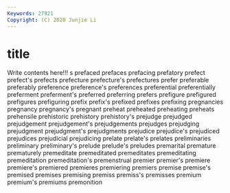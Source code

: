 ```yaml
---
Keywords: 27921
Copyright: (C) 2020 Junjie Li
---
```


# title

Write contents here!!!
s 
prefaced 
prefaces 
prefacing 
prefatory
prefect 
prefect's 
prefects 
prefecture 
prefecture's 
prefectures 
prefer 
preferable 
preferably 
preference
preference's 
preferences 
preferential 
preferentially 
preferment 
preferment's 
preferred 
preferring 
prefers 
prefigure
prefigured 
prefigures 
prefiguring 
prefix 
prefix's 
prefixed 
prefixes 
prefixing 
pregnancies 
pregnancy
pregnancy's 
pregnant 
preheat 
preheated 
preheating 
preheats 
prehensile 
prehistoric 
prehistory 
prehistory's
prejudge 
prejudged 
prejudgement 
prejudgement's 
prejudgements 
prejudges 
prejudging 
prejudgment 
prejudgment's 
prejudgments
prejudice 
prejudice's 
prejudiced 
prejudices 
prejudicial 
prejudicing 
prelate 
prelate's 
prelates 
preliminaries
preliminary 
preliminary's 
prelude 
prelude's 
preludes 
premarital 
premature 
prematurely 
premeditate 
premeditated
premeditates 
premeditating 
premeditation 
premeditation's 
premenstrual 
premier 
premier's 
premiere 
premiere's 
premiered
premieres 
premiering 
premiers 
premise 
premise's 
premised 
premises 
premising 
premiss 
premiss's
premisses 
premium 
premium's 
premiums 
premonition 
